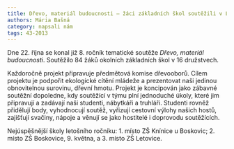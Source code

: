 ```yaml
---
title: Dřevo, materiál budoucnosti – žáci základních škol soutěžili v Letovicích
authors: Mária Bašná
category: napsali nám
tags: 43-2013
---
```


Dne 22. října se konal již 8. ročník tematické soutěže *Dřevo, materiál budoucnosti*. Soutěžilo 84 žáků okolních základních škol v 16 družstvech. 

Každoročně projekt připravuje předmětová komise dřevooborů. Cílem projektu je podpořit ekologické cítění mládeže a prezentovat naši jedinou obnovitelnou surovinu, dřevní hmotu. Projekt je koncipován jako zábavné soutěžní dopoledne, kdy soutěžící v týmu plní jednoduché úkoly, které jim připravují a zadávají naši studenti, nábytkáři a truhláři. Studenti rovněž přidělují body, vyhodnocují soutěž, vyřizují cestovní výlohy našich hostů, zajišťují svačiny, nápoje a věnují se jako hostitelé i doprovodu soutěžících.

Nejúspěšnější školy letošního ročníku: 1. místo ZŠ Knínice u Boskovic; 2. místo ZŠ Boskovice, 9. května, a 3. místo ZŠ Letovice.